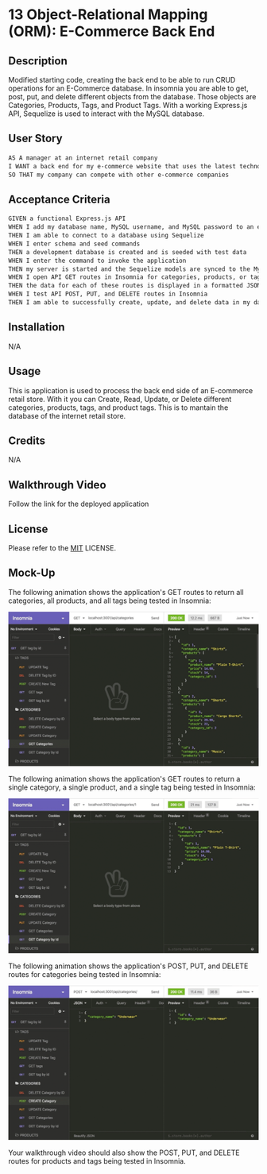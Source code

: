 # 13 Object-Relational Mapping (ORM): E-Commerce Back End

## Description

Modified starting code, creating the back end to be able to run CRUD operations for an E-Commerce database. In insomnia you are able to get, post, put, and delete different objects from the database. Those objects are Categories, Products, Tags, and Product Tags. With a working Express.js API, Sequelize is used to interact with the MySQL database.

## User Story

```md
AS A manager at an internet retail company
I WANT a back end for my e-commerce website that uses the latest technologies
SO THAT my company can compete with other e-commerce companies
```

## Acceptance Criteria

```md
GIVEN a functional Express.js API
WHEN I add my database name, MySQL username, and MySQL password to an environment variable file
THEN I am able to connect to a database using Sequelize
WHEN I enter schema and seed commands
THEN a development database is created and is seeded with test data
WHEN I enter the command to invoke the application
THEN my server is started and the Sequelize models are synced to the MySQL database
WHEN I open API GET routes in Insomnia for categories, products, or tags
THEN the data for each of these routes is displayed in a formatted JSON
WHEN I test API POST, PUT, and DELETE routes in Insomnia
THEN I am able to successfully create, update, and delete data in my database
```

## Installation

N/A

## Usage

This is application is used to process the back end side of an E-commerce retail store. With it you can Create, Read, Update, or Delete different categories, products, tags, and product tags. This is to mantain the database of the internet retail store.

## Credits

N/A

## Walkthrough Video

Follow the link for the deployed application <Link>

## License

Please refer to the [MIT](https://opensource.org/licenses/MIT) LICENSE.

## Mock-Up

The following animation shows the application's GET routes to return all categories, all products, and all tags being tested in Insomnia:

![In Insomnia, the user tests “GET tags,” “GET Categories,” and “GET All Products.”.](./Assets/13-orm-homework-demo-01.gif)

The following animation shows the application's GET routes to return a single category, a single product, and a single tag being tested in Insomnia:

![In Insomnia, the user tests “GET tag by id,” “GET Category by ID,” and “GET One Product.”](./Assets/13-orm-homework-demo-02.gif)

The following animation shows the application's POST, PUT, and DELETE routes for categories being tested in Insomnia:

![In Insomnia, the user tests “DELETE Category by ID,” “CREATE Category,” and “UPDATE Category.”](./Assets/13-orm-homework-demo-03.gif)

Your walkthrough video should also show the POST, PUT, and DELETE routes for products and tags being tested in Insomnia.
